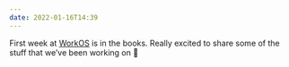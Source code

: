 ```yaml
---
date: 2022-01-16T14:39
---
```


First week at [WorkOS](https://workos.com) is in the books. Really excited to share some of the stuff that we’ve been working on 🚀